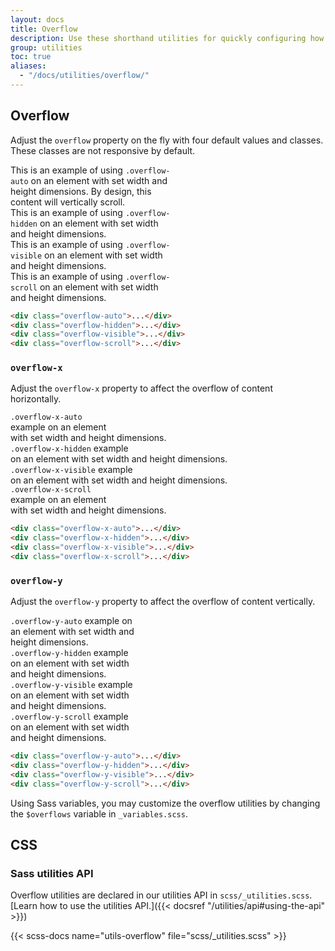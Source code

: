 ```yaml
---
layout: docs
title: Overflow
description: Use these shorthand utilities for quickly configuring how content overflows an element.
group: utilities
toc: true
aliases:
  - "/docs/utilities/overflow/"
---
```


## Overflow

Adjust the `overflow` property on the fly with four default values and classes. These classes are not responsive by default.

<div class="bd-example d-md-flex">
  <div class="overflow-auto p-tall mb-tall mb-md-none me-md-tall border" style="max-width: 260px; max-height: 100px;" tabindex="0">
    This is an example of using <code>.overflow-auto</code> on an element with set width and height dimensions. By design, this content will vertically scroll.
  </div>
  <div class="overflow-hidden p-tall mb-tall mb-md-none me-md-tall border" style="max-width: 260px; max-height: 100px;">
    This is an example of using <code>.overflow-hidden</code> on an element with set width and height dimensions.
  </div>
  <div class="overflow-visible p-tall mb-tall mb-md-none me-md-tall border" style="max-width: 260px; max-height: 100px;">
    This is an example of using <code>.overflow-visible</code> on an element with set width and height dimensions.
  </div>
  <div class="overflow-scroll p-tall border" style="max-width: 260px; max-height: 100px;" tabindex="0">
    This is an example of using <code>.overflow-scroll</code> on an element with set width and height dimensions.
  </div>
</div>

```html
<div class="overflow-auto">...</div>
<div class="overflow-hidden">...</div>
<div class="overflow-visible">...</div>
<div class="overflow-scroll">...</div>
```

### `overflow-x`

Adjust the `overflow-x` property to affect the overflow of content horizontally.

<div class="bd-example d-md-flex">
  <div class="overflow-x-auto p-tall mb-tall mb-md-none me-md-tall w-100 border" style="max-width: 200px; max-height: 100px; white-space: nowrap;">
    <div><code>.overflow-x-auto</code> example on an element</div>
    <div> with set width and height dimensions.</div>
  </div>
  <div class="overflow-x-hidden p-tall mb-tall mb-md-none me-md-tall w-100 border" style="max-width: 200px; max-height: 100px;white-space: nowrap;">
    <div><code>.overflow-x-hidden</code> example</div>
    <div>on an element with set width and height dimensions.</div>
  </div>
  <div class="overflow-x-visible p-tall mb-tall mb-md-none me-md-tall w-100 border" style="max-width: 200px; max-height: 100px;white-space: nowrap;">
    <div><code>.overflow-x-visible</code> example </div>
    <div>on an element with set width and height dimensions.</div>
  </div>
  <div class="overflow-x-scroll p-tall bg-primary w-100 border" style="max-width: 200px; max-height: 100px;white-space: nowrap;">
    <div><code>.overflow-x-scroll</code> example on an element</div>
    <div> with set width and height dimensions.</div>
  </div>
</div>

```html
<div class="overflow-x-auto">...</div>
<div class="overflow-x-hidden">...</div>
<div class="overflow-x-visible">...</div>
<div class="overflow-x-scroll">...</div>
```

### `overflow-y`

Adjust the `overflow-y` property to affect the overflow of content vertically.

<div class="bd-example d-md-flex">
  <div class="overflow-y-auto p-tall mb-tall mb-md-none me-md-tall w-100 border" style="max-width: 200px; max-height: 100px;">
    <code>.overflow-y-auto</code> example on an element with set width and height dimensions.
  </div>
  <div class="overflow-y-hidden p-tall mb-tall mb-md-none me-md-tall w-100 border" style="max-width: 200px; max-height: 100px;">
    <code>.overflow-y-hidden</code> example on an element with set width and height dimensions.
  </div>
  <div class="overflow-y-visible p-tall mb-tall mb-md-none me-md-tall w-100 border" style="max-width: 200px; max-height: 100px;">
    <code>.overflow-y-visible</code> example on an element with set width and height dimensions.
  </div>
  <div class="overflow-y-scroll p-tall w-100 border" style="max-width: 200px; max-height: 100px;">
    <code>.overflow-y-scroll</code> example on an element with set width and height dimensions.
  </div>
</div>

```html
<div class="overflow-y-auto">...</div>
<div class="overflow-y-hidden">...</div>
<div class="overflow-y-visible">...</div>
<div class="overflow-y-scroll">...</div>
```

Using Sass variables, you may customize the overflow utilities by changing the `$overflows` variable in `_variables.scss`.

## CSS

### Sass utilities API

Overflow utilities are declared in our utilities API in `scss/_utilities.scss`. [Learn how to use the utilities API.]({{< docsref "/utilities/api#using-the-api" >}})

{{< scss-docs name="utils-overflow" file="scss/_utilities.scss" >}}
